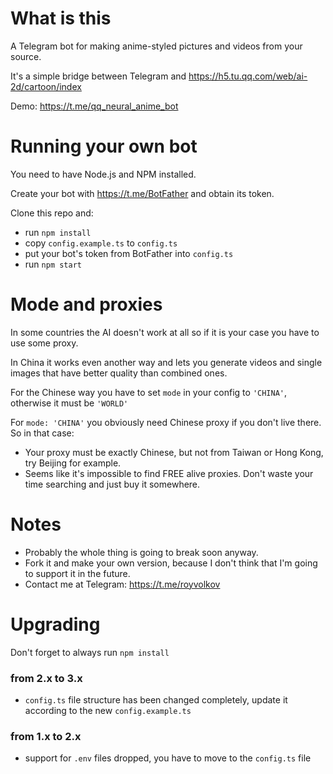 # What is this
A Telegram bot for making anime-styled pictures and videos from your source.

It's a simple bridge between Telegram and https://h5.tu.qq.com/web/ai-2d/cartoon/index

Demo: https://t.me/qq_neural_anime_bot

# Running your own bot
You need to have Node.js and NPM installed.

Create your bot with https://t.me/BotFather and obtain its token.

Clone this repo and:

- run `npm install`
- copy `config.example.ts` to `config.ts`
- put your bot's token from BotFather into `config.ts`
- run `npm start`

# Mode and proxies
In some countries the AI doesn't work at all so if it is your case you have to use some proxy.

In China it works even another way and lets you generate videos and single images that have better quality than combined ones.

For the Chinese way you have to set `mode` in your config to `'CHINA'`, otherwise it must be `'WORLD'`

For `mode: 'CHINA'` you obviously need Chinese proxy if you don't live there. So in that case:
- Your proxy must be exactly Chinese, but not from Taiwan or Hong Kong, try Beijing for example.
- Seems like it's impossible to find FREE alive proxies. Don't waste your time searching and just buy it somewhere.

# Notes
- Probably the whole thing is going to break soon anyway.
- Fork it and make your own version, because I don't think that I'm going to support it in the future.
- Contact me at Telegram: https://t.me/royvolkov

# Upgrading
Don't forget to always run `npm install`

### from 2.x to 3.x
- `config.ts` file structure has been changed completely, update it according to the new `config.example.ts`

### from 1.x to 2.x
- support for `.env` files dropped, you have to move to the `config.ts` file
